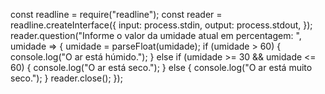 const readline = require("readline");
const reader = readline.createInterface({
   input: process.stdin,
   output: process.stdout,
});
reader.question("Informe o valor da umidade atual em percentagem: ", umidade => {
   umidade = parseFloat(umidade);
   if (umidade > 60) {
       console.log("O ar está húmido.");
   } else if (umidade >= 30 && umidade <= 60) {
       console.log("O ar está seco.");
   } else {
       console.log("O ar está muito seco.");
   }
   reader.close();
});
